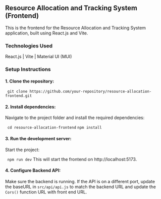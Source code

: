 ## Resource Allocation and Tracking System (Frontend)
This is the frontend for the Resource Allocation and Tracking System application, built using React.js and Vite.

### Technologies Used
React.js | Vite | Material UI (MUI)

### Setup Instructions
#### 1. Clone the repository:
`
git clone https://github.com/your-repository/resource-allocation-frontend.git`

#### 2. Install dependencies:
Navigate to the project folder and install the required dependencies:

`
cd resource-allocation-frontend`
`npm install`

#### 3. Run the development server:
Start the project:

`
npm run dev`
This will start the frontend on http://localhost:5173.

#### 4. Configure Backend API:
Make sure the backend is running. If the API is on a different port, update the baseURL in `src/api/api.js` to match the backend URL and update the `Cors()` function URL with front end URL.
